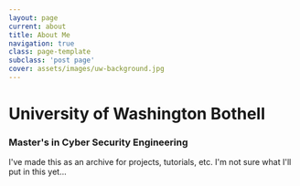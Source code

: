 ```yaml
---
layout: page
current: about
title: About Me
navigation: true
class: page-template
subclass: 'post page'
cover: assets/images/uw-background.jpg
---
```


# University of Washington Bothell
### Master's in Cyber Security Engineering

I've made this as an archive for projects, tutorials, etc. 
I'm not sure what I'll put in this yet...
